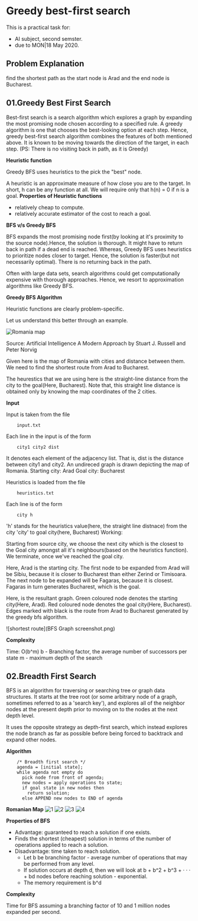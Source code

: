 # Greedy best-first search
This is a practical task for:
* AI subject, second semster.
* due to MON|18 May 2020.


## Problem Explanation
find the shortest path as the start node is Arad and the end node is Bucharest.

## 01.Greedy Best First Search
Best-first search is a search algorithm which explores a graph by expanding the most promising node chosen according to a specified rule. A greedy algorithm is one that chooses the best-looking option at each step. Hence, greedy best-first search algorithm combines the features of both mentioned above. It is known to be moving towards the direction of the target, in each step. (PS: There is no visiting back in path, as it is Greedy)

**Heuristic function**

Greedy BFS uses heuristics to the pick the "best" node.

A heuristic is an approximate measure of how close you are to the target. In short, h can be any function at all. We will require only that h(n) = 0 if n is a goal.
**Properties of Heuristic functions**
* relatively cheap to compute.
* relatively accurate estimator of the cost to reach a goal.


**BFS v/s Greedy BFS**

BFS expands the most promising node first(by looking at it's proximity to the source node).Hence, the solution is thorough. It might have to return back in path if a dead end is reached. Whereas, Greedy BFS uses heuristics to prioritize nodes closer to target. Hence, the solution is faster(but not necessarily optimal). There is no returning back in the path.

Often with large data sets, search algorithms could get computationally expensive with thorough approaches. Hence, we resort to approximation algorithms like Greedy BFS.


**Greedy BFS Algorithm**

Heuristic functions are clearly problem-specific.

Let us understand this better through an example.

![Romania map](https://csunplugged.files.wordpress.com/2012/09/romania-graph1.png)

Source: Artificial Intelligence A Modern Approach by Stuart J. Russell and Peter Norvig

Given here is the map of Romania with cities and distance between them. We need to find the shortest route from Arad to Bucharest.

The heurestics that we are using here is the straight-line distance from the city to the goal(Here, Bucharest). Note that, this straight line distance is obtained only by knowing the map coordinates of the 2 cities.

**Input**

Input is taken from the file

        input.txt

Each line in the input is of the form

        city1 city2 dist

It denotes each element of the adjacency list. That is, dist is the distance between city1 and city2. An undireced graph is drawn depicting the map of Romania. Starting city: Arad Goal city: Bucharest

Heuristics is loaded from the file

        heuristics.txt

Each line is of the form

        city h

'h' stands for the heuristics value(here, the straight line distnace) from the city 'city' to goal city(here, Bucharest)
Working:

Starting from source city, we choose the next city which is the closest to the Goal city amongst all it's neighbours(based on the heuristics function). We terminate, once we've reached the goal city.

Here, Arad is the starting city. The first node to be expanded from Arad will be Sibiu, because it is closer to Bucharest than either Zerind or Timisoara. The next node to be expanded will be Fagaras, because it is closest. Fagaras in turn generates Bucharest, which is the goal.

Here, is the resultant graph.
Green coloured node denotes the starting city(Here, Arad).
Red coloured node denotes the goal city(Here, Bucharest).
Edges marked with black is the route from Arad to Bucharest generated by the greedy bfs algorithm.

![shortest route](BFS Graph screenshot.png)

**Complexity**

Time: O(b^m)
b - Branching factor, the average number of successors per state
m - maximum depth of the search

## 02.Breadth First Search
BFS is an algorithm for traversing or searching tree or graph data structures. It starts at the tree root (or some arbitrary node of a graph, sometimes referred to as a 'search key'), and explores all of the neighbor nodes at the present depth prior to moving on to the nodes at the next depth level.

It uses the opposite strategy as depth-first search, which instead explores the node branch as far as possible before being forced to backtrack and expand other nodes.

**Algorithm**

        /* Breadth first search */
        agenda = [initial state];
        while agenda not empty do
          pick node from front of agenda;
          new nodes = apply operations to state;
          if goal state in new nodes then
            return solution;
          else APPEND new nodes to END of agenda

**Romanian Map**
![1]()
![2]()
![3]()
![4]()

**Properties of BFS**
* Advantage: guaranteed to reach a solution if one exists.
* Finds the shortest (cheapest) solution in terms of the number of operations applied to reach a solution.
* Disadvantage: time taken to reach solution.
  - Let b be branching factor - average number of operations that may be performed from any level.
  - If solution occurs at depth d, then we will look at b + b^2 + b^3 + · · · + bd nodes before reaching solution - exponential.
  - The memory requirement is b^d

**Complexity**

Time for BFS assuming a branching factor of 10 and 1 million nodes expanded per second.
